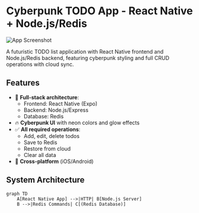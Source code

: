 # Cyberpunk TODO App - React Native + Node.js/Redis

![App Screenshot](screenshot.png) <!-- Add a screenshot if available -->

A futuristic TODO list application with React Native frontend and Node.js/Redis backend, featuring cyberpunk styling and full CRUD operations with cloud sync.

## Features

- 🚀 **Full-stack architecture**:
  - Frontend: React Native (Expo)
  - Backend: Node.js/Express
  - Database: Redis
- 🔥 **Cyberpunk UI** with neon colors and glow effects
- ✅ **All required operations**:
  - Add, edit, delete todos
  - Save to Redis
  - Restore from cloud
  - Clear all data
- 📱 **Cross-platform** (iOS/Android)

## System Architecture

```mermaid
graph TD
    A[React Native App] -->|HTTP| B[Node.js Server]
    B -->|Redis Commands| C[(Redis Database)]
